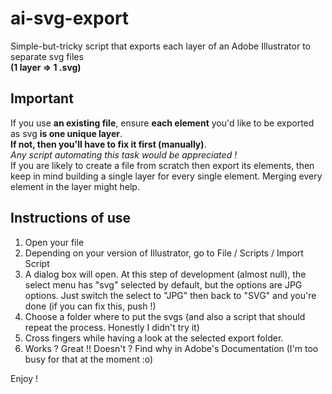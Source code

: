 ai-svg-export
=============

Simple-but-tricky script that exports each layer of an Adobe Illustrator to separate svg files  
__(1 layer => 1 .svg)__


Important
---------

If you use __an existing file__, ensure __each element__ you'd like to be exported as svg __is one unique layer__.  
__If not, then you'll have to fix it first (manually)__.  
*Any script automating this task would be appreciated !*  
If you are likely to create a file from scratch then export its elements, then keep in mind building a single layer for every single element. Merging every element in the layer might help. 

Instructions of use
-------------------
1. Open your file
2. Depending on your version of Illustrator, go to File / Scripts / Import Script
3. A dialog box will open. At this step of development (almost null), the select menu has "svg" selected by default, but the options are JPG options. Just switch the select to "JPG" then back to "SVG" and you're done (if you can fix this, push !)
4. Choose a folder where to put the svgs (and also a script that should repeat the process. Honestly I didn't try it)
5. Cross fingers while having a look at the selected export folder.
6. Works ? Great !! Doesn't ? Find why in Adobe's Documentation (I'm too busy for that at the moment :o)

Enjoy !
